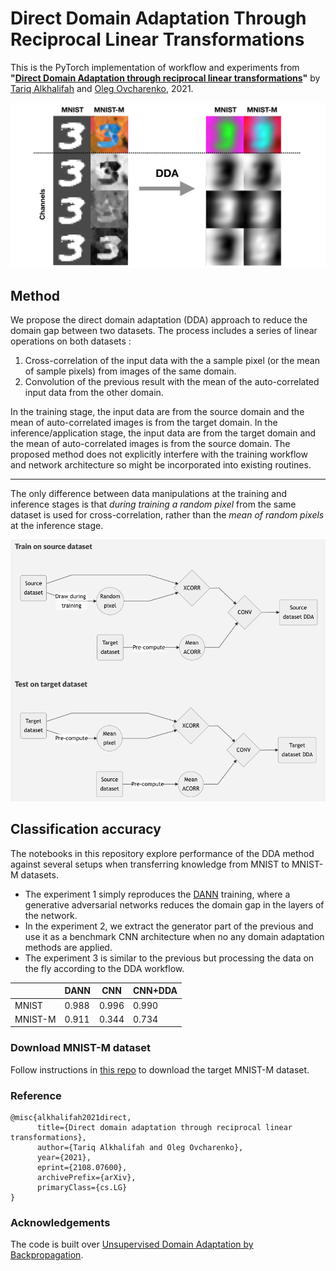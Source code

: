 # Direct Domain Adaptation Through Reciprocal Linear Transformations

This is the PyTorch implementation of workflow and experiments from  **"[Direct Domain Adaptation through reciprocal linear transformations](https://arxiv.org/abs/2108.07600)"** by [Tariq Alkhalifah](https://sites.google.com/a/kaust.edu.sa/tariq/) and [Oleg Ovcharenko](https://ovcharenkoo.com/), 2021.

![Catchy pic](assets/before_after.png)

## Method
We propose the direct domain adaptation (DDA) approach to reduce the domain gap between two datasets. The process includes a series of linear operations on both datasets :
 1) Cross-correlation of the input data with the a sample pixel (or the mean of sample pixels) from images of the same domain. 
 2) Convolution of the previous result with the mean of the auto-correlated input data from the other domain.
 
In the training stage, the input data are from the source domain and the mean of auto-correlated images is from the target domain. In the inference/application stage, the input data are from the target domain and the mean of auto-correlated images is from the source domain. The proposed method does not explicitly interfere with the training workflow and network architecture so might be incorporated into existing routines.

----------
The only difference between data manipulations at the training and inference stages is that _during training a random pixel_ from the same dataset is used for cross-correlation, rather than the _mean of random pixels_ at the inference stage.

![Train diagram](assets/flow_train_test.png)


## Classification accuracy
The notebooks in this repository explore performance of the DDA method against several setups when transferring knowledge from MNIST to MNIST-M datasets. 
* The experiment 1 simply reproduces the  [DANN](https://github.com/fungtion/DANN_py3) training, where a generative adversarial networks reduces the domain gap in the layers of the network. 
* In the experiment 2, we extract the generator part of the previous and use it as a benchmark CNN architecture when no any domain adaptation methods are applied. 
* The experiment 3 is similar to the previous but processing the data on the fly according to the DDA workflow.

|         | DANN | CNN  | CNN+DDA |
|--------|------|------|---------|
| MNIST  | 0.988 | 0.996 | 0.990    |
| MNIST-M  | 0.911 | 0.344 | 0.734    |


### Download MNIST-M dataset
Follow instructions in [this repo](https://github.com/fungtion/DANN_py3) to download the target MNIST-M dataset.


### Reference
```
@misc{alkhalifah2021direct,
      title={Direct domain adaptation through reciprocal linear transformations}, 
      author={Tariq Alkhalifah and Oleg Ovcharenko},
      year={2021},
      eprint={2108.07600},
      archivePrefix={arXiv},
      primaryClass={cs.LG}
}
```


### Acknowledgements
The code is built over  [Unsupervised Domain Adaptation by Backpropagation](https://github.com/fungtion/DANN_py3).
